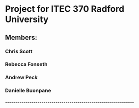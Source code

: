 # Project for ITEC 370 Radford University
## Members:
### Chris Scott
### Rebecca Fonseth
### Andrew Peck
### Danielle Buonpane
##### ----------------------------------------------------------------
